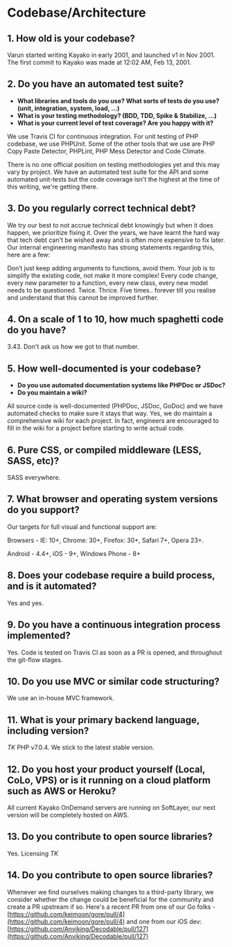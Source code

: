 # Codebase/Architecture

## 1. How old is your codebase?
Varun started writing Kayako in early 2001, and launched v1 in Nov 2001. The first commit to Kayako was made at 12:02 AM, Feb 13, 2001.

## 2. Do you have an automated test suite?
- **What libraries and tools do you use? What sorts of tests do you use? (unit, integration, system, load, ...)**
- **What is your testing methodology? (BDD, TDD, Spike & Stabilize, ...)**
- **What is your current level of test coverage? Are you happy with it?**

We use Travis CI for continuous integration. For unit testing of PHP codebase, we use PHPUnit. Some of the other tools that we use are PHP Copy Paste Detector, PHPLint, PHP Mess Detector and Code Climate.

There is no one official position on testing methodologies yet and this may vary by project. We have an automated test suite for the API and some automated unit-tests but the code coverage isn't the highest at the time of this writing, we're getting there.

## 3. Do you regularly correct technical debt?

We try our best to not accrue technical debt knowingly but when it does happen, we prioritize fixing it. Over the years, we have learnt the hard way that tech debt can't be wished away and is often more expensive to fix later. Our internal engineering manifesto has strong statements regarding this, here are a few:

Don’t just keep adding arguments to functions, avoid them. Your job is to simplify the existing code, not make it more complex! Every code change, every new parameter to a function, every new class, every new model needs to be questioned. Twice. Thrice. Five times.. forever till you realise and understand that this cannot be improved further.

## 4. On a scale of 1 to 10, how much spaghetti code do you have?

3.43. Don't ask us how we got to that number.

## 5. How well-documented is your codebase?
- **Do you use automated documentation systems like PHPDoc or JSDoc?**
- **Do you maintain a wiki?**

All source code is well-documented (PHPDoc, JSDoc, GoDoc) and we have automated checks to make sure it stays that way. Yes, we do maintain a comprehensive wiki for each project. In fact, engineers are encouraged to fill in the wiki for a project before starting to write actual code.

## 6. Pure CSS, or compiled middleware (LESS, SASS, etc)?

SASS everywhere.

## 7. What browser and operating system versions do you support?

Our targets for full visual and functional support are:

Browsers - IE: 10+, Chrome: 30+, Firefox: 30+, Safari 7+, Opera 23+.

Android - 4.4+, iOS - 9+, Windows Phone - 8+

## 8. Does your codebase require a build process, and is it automated?

Yes and yes.

## 9. Do you have a continuous integration process implemented?

Yes. Code is tested on Travis CI as soon as a PR is opened, and throughout the git-flow stages.

## 10. Do you use MVC or similar code structuring?

We use an in-house MVC framework.

## 11. What is your primary backend language, including version?

*TK* PHP v7.0.4. We stick to the latest stable version.

## 12. Do you host your product yourself (Local, CoLo, VPS) or is it running on a cloud platform such as AWS or Heroku?

All current Kayako OnDemand servers are running on SoftLayer, our next version will be completely hosted on AWS.

## 13. Do you contribute to open source libraries?

Yes. Licensing *TK*

## 14. Do you contribute to open source libraries?

Whenever we find ourselves making changes to a third-party library, we consider whether the change could be beneficial for the community and create a PR upstream if so. Here's a recent PR from one of our Go folks - [https://github.com/keimoon/gore/pull/4](https://github.com/keimoon/gore/pull/4) and one from our iOS dev: [https://github.com/Anviking/Decodable/pull/127](https://github.com/Anviking/Decodable/pull/127)
